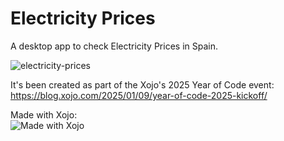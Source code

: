 # Electricity Prices

A desktop app to check Electricity Prices in Spain.

![electricity-prices](https://github.com/user-attachments/assets/46707c03-c13a-4645-957c-fa77e2eece8d)

It's been created as part of the Xojo's 2025 Year of Code event:    
https://blog.xojo.com/2025/01/09/year-of-code-2025-kickoff/

Made with Xojo:    
![Made with Xojo](https://github.com/user-attachments/assets/0df343f0-ca05-4468-b1f3-333d00984127)
